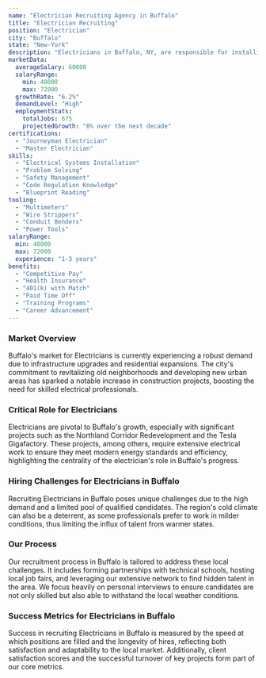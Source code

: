 ```yaml
---
name: "Electrician Recruiting Agency in Buffalo"
title: "Electrician Recruiting"
position: "Electrician"
city: "Buffalo"
state: "New-York"
description: "Electricians in Buffalo, NY, are responsible for installing and maintaining electrical systems in residential, commercial, and industrial settings."
marketData:
  averageSalary: 60000
  salaryRange:
    min: 48000
    max: 72000
  growthRate: "6.2%"
  demandLevel: "High"
  employmentStats:
    totalJobs: 675
    projectedGrowth: "8% over the next decade"
certifications:
  - "Journeyman Electrician"
  - "Master Electrician"
skills:
  - "Electrical Systems Installation"
  - "Problem Solving"
  - "Safety Management"
  - "Code Regulation Knowledge"
  - "Blueprint Reading"
tooling:
  - "Multimeters"
  - "Wire Strippers"
  - "Conduit Benders"
  - "Power Tools"
salaryRange:
  min: 48000
  max: 72000
  experience: "1-3 years"
benefits:
  - "Competitive Pay"
  - "Health Insurance"
  - "401(k) with Match"
  - "Paid Time Off"
  - "Training Programs"
  - "Career Advancement"
---
```


### Market Overview
Buffalo's market for Electricians is currently experiencing a robust demand due to infrastructure upgrades and residential expansions. The city's commitment to revitalizing old neighborhoods and developing new urban areas has sparked a notable increase in construction projects, boosting the need for skilled electrical professionals.

### Critical Role for Electricians
Electricians are pivotal to Buffalo's growth, especially with significant projects such as the Northland Corridor Redevelopment and the Tesla Gigafactory. These projects, among others, require extensive electrical work to ensure they meet modern energy standards and efficiency, highlighting the centrality of the electrician's role in Buffalo's progress.

### Hiring Challenges for Electricians in Buffalo
Recruiting Electricians in Buffalo poses unique challenges due to the high demand and a limited pool of qualified candidates. The region's cold climate can also be a deterrent, as some professionals prefer to work in milder conditions, thus limiting the influx of talent from warmer states.

### Our Process
Our recruitment process in Buffalo is tailored to address these local challenges. It includes forming partnerships with technical schools, hosting local job fairs, and leveraging our extensive network to find hidden talent in the area. We focus heavily on personal interviews to ensure candidates are not only skilled but also able to withstand the local weather conditions.

### Success Metrics for Electricians in Buffalo
Success in recruiting Electricians in Buffalo is measured by the speed at which positions are filled and the longevity of hires, reflecting both satisfaction and adaptability to the local market. Additionally, client satisfaction scores and the successful turnover of key projects form part of our core metrics.